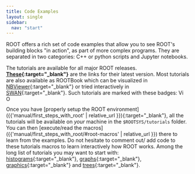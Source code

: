 ```yaml
---
title: Code Examples
layout: single
sidebar:
  nav: "start"
---
```


ROOT offers a rich set of code examples that allow you to see ROOT's building blocks "in action",
as part of more complex programs. They are separated in two categories: C++ or python scripts
and Jupyter notebooks.

The tutorials are available for all major ROOT releases.
**[These](https://root.cern.ch/doc/master/group__Tutorials.html){:target="_blank"}** are the links for their
latest version. Most tutorials are also available as ROOTBook which can
be visualized in [NBViewer](http://nbviewer.jupyter.org/){:target="_blank"} or tried interactively in
[SWAN](https://swan.web.cern.ch){:target="_blank"}. Such tutorials are marked with these badges:
<img src="https://root.cern.ch/doc/master/notebook.gif" alt="View in nbviewer" style="height:1em">
<img src="https://swanserver.web.cern.ch/swanserver/images/badge_swan_white_150.png" alt="Open in SWAN" style="height:1em">

Once you have [properly setup the ROOT environment]({{'manual/first_steps_with_root' | relative_url }}){:target="_blank"},
all the tutorials will be available on *your* machine in the `$ROOTSYS/tutorials` folder.
You can then [execute/read the macros]({{'manual/first_steps_with_root/#root-macros' | relative_url }})
there to learn from the examples. Do not hesitate to comment out/ add code to these tutorials
macros to learn interactively how ROOT works.
Among the long list of tutorials you may want to start with:
[histograms](https://root.cern.ch/doc/master/group__tutorial__hist.html){:target="_blank"},
[graphs](https://root.cern.ch/doc/master/group__tutorial__graphs.html){:target="_blank"},
[graphics](https://root.cern.ch/doc/master/group__tutorial__graphics.html){:target="_blank"} and
[trees](https://root.cern.ch/doc/master/group__tutorial__tree.html){:target="_blank"}.
